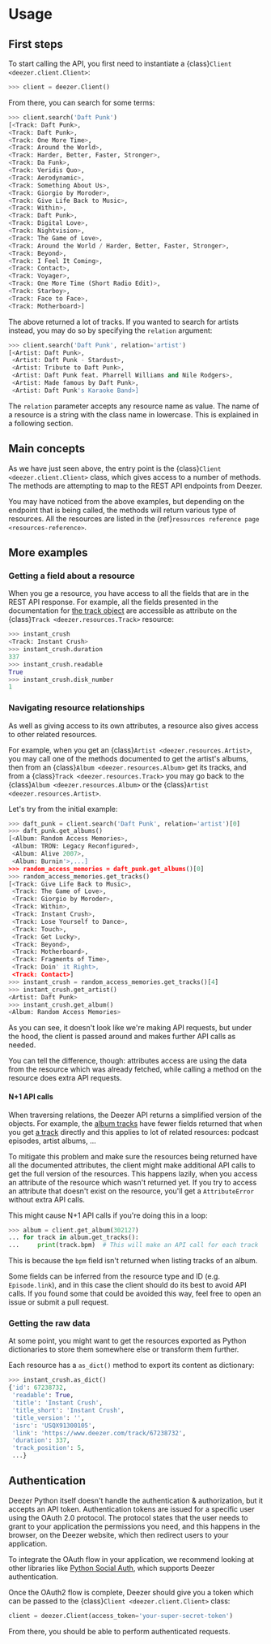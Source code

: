 # Usage

## First steps

To start calling the API, you first need to instantiate a {class}`Client <deezer.client.Client>`:

```python
>>> client = deezer.Client()
```

From there, you can search for some terms:

```python
>>> client.search('Daft Punk')
[<Track: Daft Punk>,
<Track: Daft Punk>,
<Track: One More Time>,
<Track: Around the World>,
<Track: Harder, Better, Faster, Stronger>,
<Track: Da Funk>,
<Track: Veridis Quo>,
<Track: Aerodynamic>,
<Track: Something About Us>,
<Track: Giorgio by Moroder>,
<Track: Give Life Back to Music>,
<Track: Within>,
<Track: Daft Punk>,
<Track: Digital Love>,
<Track: Nightvision>,
<Track: The Game of Love>,
<Track: Around the World / Harder, Better, Faster, Stronger>,
<Track: Beyond>,
<Track: I Feel It Coming>,
<Track: Contact>,
<Track: Voyager>,
<Track: One More Time (Short Radio Edit)>,
<Track: Starboy>,
<Track: Face to Face>,
<Track: Motherboard>]
```

The above returned a lot of tracks. If you wanted to search for artists instead, you may do so by specifying the `relation` argument:

```python
>>> client.search('Daft Punk', relation='artist')
[<Artist: Daft Punk>,
 <Artist: Daft Punk - Stardust>,
 <Artist: Tribute to Daft Punk>,
 <Artist: Daft Punk feat. Pharrell Williams and Nile Rodgers>,
 <Artist: Made famous by Daft Punk>,
 <Artist: Daft Punk's Karaoke Band>]
```

The `relation` parameter accepts any resource name as value. The name of a resource is a string with the class name in lowercase. This is explained in a following section.

## Main concepts

As we have just seen above, the entry point is the {class}`Client <deezer.client.Client>` class, which gives access to a number of methods. The methods are attempting to map to the REST API endpoints from Deezer.

You may have noticed from the above examples, but depending on the endpoint that is being called, the methods will return various type of resources. All the resources are listed in the {ref}`resources reference page <resources-reference>`.

## More examples

### Getting a field about a resource

When you ge a resource, you have access to all the fields that are in the REST API response. For example, all the fields presented in the documentation for [the track object](https://developers.deezer.com/api/track) are accessible as attribute on the {class}`Track <deezer.resources.Track>` resource:

```python
>>> instant_crush
<Track: Instant Crush>
>>> instant_crush.duration
337
>>> instant_crush.readable
True
>>> instant_crush.disk_number
1
```

### Navigating resource relationships

As well as giving access to its own attributes, a resource also gives access to other related resources.

For example, when you get an {class}`Artist <deezer.resources.Artist>`, you may call one of the methods documented to get the artist's albums, then from an {class}`Album <deezer.resources.Album>` get its tracks, and from a {class}`Track <deezer.resources.Track>` you may go back to the {class}`Album <deezer.resources.Album>` or the {class}`Artist <deezer.resources.Artist>`.

Let's try from the initial example:

```python
>>> daft_punk = client.search('Daft Punk', relation='artist')[0]
>>> daft_punk.get_albums()
[<Album: Random Access Memories>,
 <Album: TRON: Legacy Reconfigured>,
 <Album: Alive 2007>,
 <Album: Burnin'>,...]
>>> random_access_memories = daft_punk.get_albums()[0]
>>> random_access_memories.get_tracks()
[<Track: Give Life Back to Music>,
 <Track: The Game of Love>,
 <Track: Giorgio by Moroder>,
 <Track: Within>,
 <Track: Instant Crush>,
 <Track: Lose Yourself to Dance>,
 <Track: Touch>,
 <Track: Get Lucky>,
 <Track: Beyond>,
 <Track: Motherboard>,
 <Track: Fragments of Time>,
 <Track: Doin' it Right>,
 <Track: Contact>]
>>> instant_crush = random_access_memories.get_tracks()[4]
>>> instant_crush.get_artist()
<Artist: Daft Punk>
>>> instant_crush.get_album()
<Album: Random Access Memories>
```

As you can see, it doesn't look like we're making API requests, but under the hood, the client is passed around and makes further API calls as needed.

You can tell the difference, though: attributes access are using the data from the resource which was already fetched, while calling a method on the resource does extra API requests.

#### N+1 API calls

When traversing relations, the Deezer API returns a simplified version of the objects. For example, the [album tracks](https://developers.deezer.com/api/album/tracks) have fewer fields returned that when you get [a track](https://developers.deezer.com/api/track) directly and this applies to lot of related resources: podcast episodes, artist albums, ...

To mitigate this problem and make sure the resources being returned have all the documented attributes, the client might make additional API calls to get the full version of the resources. This happens lazily, when you access an attribute of the resource which wasn't returned yet. If you try to access an attribute that doesn't exist on the resource, you'll get a `AttributeError` without extra API calls.

This might cause N+1 API calls if you're doing this in a loop:

```python
>>> album = client.get_album(302127)
... for track in album.get_tracks():
...     print(track.bpm)  # This will make an API call for each track
```

This is because the `bpm` field isn't returned when listing tracks of an album.

Some fields can be inferred from the resource type and ID (e.g. `Episode.link`), and in this case the client should do its best to avoid API calls. If you found some that could be avoided this way, feel free to open an issue or submit a pull request.

### Getting the raw data

At some point, you might want to get the resources exported as Python dictionaries to store them somewhere else or transform them further.

Each resource has a `as_dict()` method to export its content as dictionary:

```python
>>> instant_crush.as_dict()
{'id': 67238732,
 'readable': True,
 'title': 'Instant Crush',
 'title_short': 'Instant Crush',
 'title_version': '',
 'isrc': 'USQX91300105',
 'link': 'https://www.deezer.com/track/67238732',
 'duration': 337,
 'track_position': 5,
 ...}
```

## Authentication

Deezer Python itself doesn't handle the authentication & authorization, but it accepts an API token. Authentication tokens are issued for a specific user using the OAuth 2.0 protocol. The protocol states that the user needs to grant to your application the permissions you need, and this happens in the browser, on the Deezer website, which then redirect users to your application.

To integrate the OAuth flow in your application, we recommend looking at other libraries like [Python Social Auth](https://github.com/python-social-auth), which supports Deezer authentication.

Once the OAuth2 flow is complete, Deezer should give you a token which can be passed to the {class}`Client <deezer.client.Client>` class:

```python
client = deezer.Client(access_token='your-super-secret-token')
```

From there, you should be able to perform authenticated requests.

